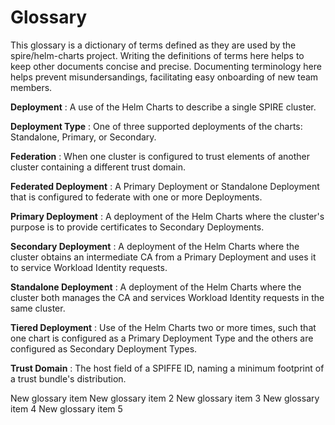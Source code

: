<!-- vim: ft=markdown colorcolumn=72
-->
# Glossary

This glossary is a dictionary of terms defined as they are used by the
spire/helm-charts project.  Writing the definitions of terms here helps
to keep other documents concise and precise.  Documenting terminology
here helps prevent misundersandings, facilitating easy onboarding of new
team members.

**Deployment**
: A use of the Helm Charts to describe a single SPIRE cluster.

**Deployment Type**
: One of three supported deployments of the charts: Standalone, 
Primary, or Secondary.

**Federation**
: When one cluster is configured to trust elements of another cluster
containing a different trust domain.

**Federated Deployment**
: A Primary Deployment or Standalone Deployment that is configured
to federate with one or more Deployments.

**Primary Deployment**
: A deployment of the Helm Charts where the cluster's purpose is to
provide certificates to Secondary Deployments.

**Secondary Deployment**
: A deployment of the Helm Charts where the cluster obtains an
intermediate CA from a Primary Deployment and uses it to service
Workload Identity requests.

**Standalone Deployment**
: A deployment of the Helm Charts where the cluster both manages the CA
and services Workload Identity requests in the same cluster.

**Tiered Deployment**
: Use of the Helm Charts two or more times, such that one chart is
configured as a Primary Deployment Type and the others are configured as
Secondary Deployment Types.

**Trust Domain**
: The host field of a SPIFFE ID, naming a minimum footprint of a trust
bundle's distribution.

New glossary item
New glossary item 2
New glossary item 3
New glossary item 4
New glossary item 5
